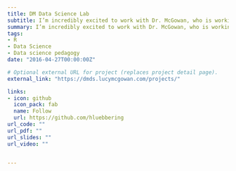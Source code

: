 ```yaml
---
title: DM Data Science Lab
subtitle: I’m incredibly excited to work with Dr. McGowan, who is working on various exciting projects in R. Together, our research team is working on developing tools and shiny applications in teaching data science and studying human data interaction.
summary: I’m incredibly excited to work with Dr. McGowan, who is working on various exciting projects in R. Together, our research team is working on developing tools and shiny applications in teaching data science and studying human data interaction.
tags:
- R
- Data Science
- Data science pedagogy
date: "2016-04-27T00:00:00Z"

# Optional external URL for project (replaces project detail page).
external_link: "https://dmds.lucymcgowan.com/projects/"

links:
- icon: github
  icon_pack: fab
  name: Follow
  url: https://github.com/hluebbering
url_code: ""
url_pdf: ""
url_slides: ""
url_video: ""

  
---
```


